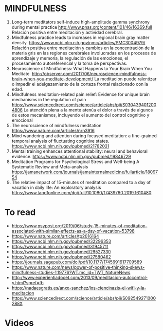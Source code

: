 # MINDFULNESS

1. Long-term meditators self-induce high-amplitude gamma synchrony during
   mental practice http://www.pnas.org/content/101/46/16369.full	Relación
   positiva entre meditación y  actividad cerebral.
1. Mindfulness practice leads to increases in regional brain gray matter
   density  https://www.ncbi.nlm.nih.gov/pmc/articles/PMC3004979/	Relación
   positiva entre meditación y cambios en la concentración de la materia gris
   en las regiones cerebrales involucradas en los procesos de aprendizaje y
   memoria, la regulación de las emociones, el procesamiento autoreferencial y
   la toma de perspectivas.
1. Neuroscience of Mindfulness: What Happens to Your Brain When You Meditate
    http://observer.com/2017/06/neuroscience-mindfulness-brain-when-you-meditate-development/
   La meditación puede ralentizar o impedir el adelgazamiento de la corteza
   frontal relacionado con la edad.
1. Mindfulness meditation-related pain relief: Evidence for unique brain
   mechanisms in the regulation of
   pain https://www.sciencedirect.com/science/article/abs/pii/S0304394012004806
   La atención plena a la mente atenúa el dolor a través de algunos de estos
   mecanismos, incluyendo el aumento del control cognitivo y emocional
1. The neuroscience of mindfulness
   meditation https://www.nature.com/articles/nrn3916
1. Mind wandering and attention during focused meditation: a fine-grained
   temporal analysis of fluctuating cognitive
   states. https://www.ncbi.nlm.nih.gov/pubmed/21782031
1. Mental training enhances attentional stability: neural and behavioral
   evidence. https://www.ncbi.nlm.nih.gov/pubmed/19846729
1. Meditation Programs for Psychological Stress and Well-being A Systematic
   Review and
   Meta-analysis https://jamanetwork.com/journals/jamainternalmedicine/fullarticle/1809754
1. The relative impact of 15-minutes of meditation compared to a day of
   vacation in daily life: An exploratory analysis
   https://www.tandfonline.com/doi/full/10.1080/17439760.2019.1610480

# To read

* https://www.psypost.org/2019/06/study-15-minutes-of-meditation-associated-with-similar-effects-as-a-day-of-vacation-53798
* https://www.nature.com/articles/tp2016164
* https://www.ncbi.nlm.nih.gov/pubmed/32296353
* https://www.ncbi.nlm.nih.gov/pubmed/31945711
* https://www.ncbi.nlm.nih.gov/pubmed/28527330
* https://www.ncbi.nlm.nih.gov/pubmed/27580462
* https://journals.sagepub.com/doi/pdf/10.1177/1745691617709589
* https://www.nature.com/news/power-of-positive-thinking-skews-mindfulness-studies-1.19776?WT.mc_id=TWT_NatureNews
* http://www.experientiadocet.com/2013/09/meditacion-autocontrol-y.html?spref=fb
* https://nadaesgratis.es/anxo-sanchez/los-ciencinazis-el-wifi-y-la-meditacion
* https://www.sciencedirect.com/science/article/abs/pii/S092549271000288X



# Videos




